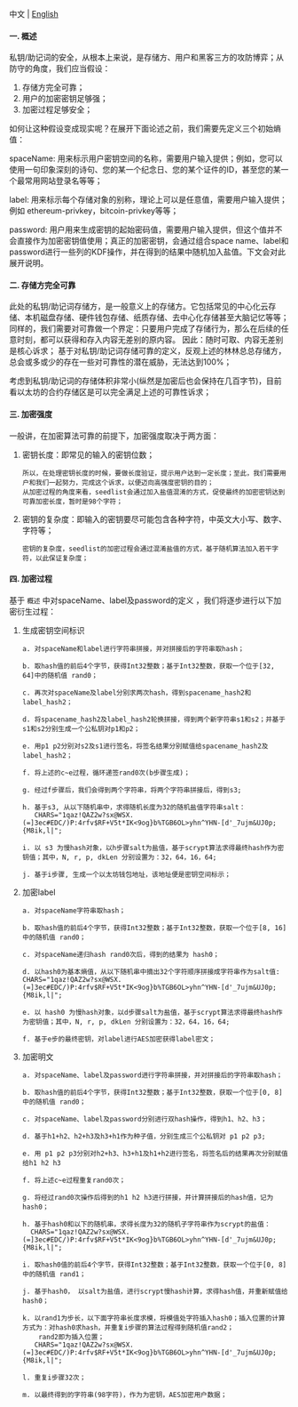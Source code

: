 中文 | [English](seedlist_en.md)
#### 一. 概述

私钥/助记词的安全，从根本上来说，是存储方、用户和黑客三方的攻防博弈；从防守的角度，我们应当假设：

1. 存储方完全可靠；
2. 用户的加密密钥足够强；
3. 加密过程足够安全；

如何让这种假设变成现实呢？在展开下面论述之前，我们需要先定义三个初始熵值：

spaceName:  用来标示用户密钥空间的名称，需要用户输入提供；例如，您可以使用一句印象深刻的诗句、您的某一个纪念日、您的某个证件的ID，甚至您的某一个最常用网站登录名等等；

label:  用来标示每个存储对象的别称，理论上可以是任意值，需要用户输入提供；例如 ethereum-privkey，bitcoin-privkey等等；

password:  用户用来生成密钥的起始密码值，需要用户输入提供，但这个值并不会直接作为加密密钥值使用；真正的加密密钥，会通过组合space name、label和password进行一些列的KDF操作，并在得到的结果中随机加入盐值。下文会对此展开说明。



#### 二. 存储方完全可靠

​	此处的私钥/助记词存储方，是一般意义上的存储方。它包括常见的中心化云存储、本机磁盘存储、硬件钱包存储、纸质存储、去中心化存储甚至大脑记忆等等；
​	同样的，我们需要对可靠做一个界定：只要用户完成了存储行为，那么在后续的任意时刻，都可以获得和存入内容无差别的原内容。 因此：随时可取、内容无差别是核心诉求；
​	基于对私钥/助记词存储可靠的定义，反观上述的林林总总存储方，总会或多或少的存在一些对可靠性的潜在威胁，无法达到100%；

​	考虑到私钥/助记词的存储体积非常小(纵然是加密后也会保持在几百字节)，目前看以太坊的合约存储区是可以完全满足上述的可靠性诉求；



#### 三. 加密强度

一般讲，在加密算法可靠的前提下，加密强度取决于两方面：

1. 密钥长度：即常见的输入的密钥位数；

   ```
   所以，在处理密钥长度的时候，要做长度验证，提示用户达到一定长度；至此，我们需要用户和我们一起努力，完成这个诉求，以便迈向高强度密钥的目的；
   从加密过程的角度来看，seedlist会通过加入盐值混淆的方式，促使最终的加密密钥达到可靠加密长度，暂时是98个字符；
   ```

2. 密钥的复杂度：即输入的密钥要尽可能包含各种字符，中英文大小写、数字、字符等；

   ```
   密钥的复杂度，seedlist的加密过程会通过混淆盐值的方式，基于随机算法加入若干字符，以此保证复杂度；
   ```



#### 四. 加密过程

基于 `概述`  中对spaceName、label及password的定义 ，我们将逐步进行以下加密衍生过程：

1. 生成密钥空间标识

   ```
   a. 对spaceName和label进行字符串拼接，并对拼接后的字符串取hash；
   
   b. 取hash值的前后4个字节，获得Int32整数；基于Int32整数，获取一个位于[32, 64]中的随机值 rand0；
  
   c. 再次对spaceName及label分别求两次hash，得到spacename_hash2和label_hash2；
 
   d. 将spacename_hash2及label_hash2轮换拼接，得到两个新字符串s1和s2；并基于s1和s2分别生成一个公私钥对p1和p2；

   e. 用p1 p2分别对s2及s1进行签名，将签名结果分别赋值给spacename_hash2及label_hash2；

   f. 将上述的c~e过程，循环递签rand0次(b步骤生成)；

   g. 经过f步骤后，我们会得到两个字符串，将两个字符串拼接后，得到s3;
   
   h. 基于s3, 从以下随机串中，求得随机长度为32的随机盐值字符串salt：
      CHARS="1qaz!QAZ2w?sx@WSX.(=]3ec#EDC/)P:4rfv$RF+V5t*IK<9og}b%TGB6OL>yhn^YHN-[d'_7ujm&UJ0p;{M8ik,l|"; 
   
   i. 以 s3 为慢hash对象，以h步骤salt为盐值，基于scrypt算法求得最终hash作为密钥值；其中，N, r, p, dkLen 分别设置为：32，64，16，64;

   j. 基于i步骤, 生成一个以太坊钱包地址，该地址便是密钥空间标示；
   ```

2. 加密label

   ```
   a. 对spaceName字符串取hash；
   
   b. 取hash值的前后4个字节，获得Int32整数；基于Int32整数，获取一个位于[8, 16]中的随机值 rand0；
  
   c. 对spaceName递归hash rand0次后，得到的结果为 hash0；
   
   d. 以hash0为基本熵值，从以下随机串中摘出32个字符顺序拼接成字符串作为salt值:
   CHARS="1qaz!QAZ2w?sx@WSX.(=]3ec#EDC/)P:4rfv$RF+V5t*IK<9og}b%TGB6OL>yhn^YHN-[d'_7ujm&UJ0p;{M8ik,l|";
  
   e. 以 hash0 为慢hash对象，以d步骤salt为盐值，基于scrypt算法求得最终hash作为密钥值；其中，N, r, p, dkLen 分别设置为：32，64，16，64;
 
   f. 基于e步的最终密钥，对label进行AES加密获得label密文；
   ```

3. 加密明文

   ```
   a. 对spaceName、label及password进行字符串拼接，并对拼接后的字符串取hash；
   
   b. 取hash值的前后4个字节，获得Int32整数；基于Int32整数，获取一个位于[0, 8]中的随机值 rand0；
  
   c. 对spaceName、label及password分别进行双hash操作，得到h1、h2、h3；
 
   d. 基于h1+h2、h2+h3及h3+h1作为种子值，分别生成三个公私钥对 p1 p2 p3;

   e. 用 p1 p2 p3分别对h2+h3、h3+h1及h1+h2进行签名，将签名后的结果再次分别赋值给h1 h2 h3

   f. 将上述c~e过程重复rand0次；

   g. 将经过rand0次操作后得到的h1 h2 h3进行拼接，并计算拼接后的hash值，记为hash0；
   
   h. 基于hash0和以下的随机串，求得长度为32的随机子字符串作为scrypt的盐值：
     CHARS="1qaz!QAZ2w?sx@WSX.(=]3ec#EDC/)P:4rfv$RF+V5t*IK<9og}b%TGB6OL>yhn^YHN-[d'_7ujm&UJ0p;{M8ik,l|"; 
   
   i. 取hash0值的前后4个字节，获得Int32整数；基于Int32整数，获取一个位于[0, 8]中的随机值 rand1；
   
   j. 基于hash0， 以salt为盐值，进行scrypt慢hash计算，求得hash值，并重新赋值给hash0；
   
   k. 以rand1为步长，以下面字符串长度求模，将模值处字符插入hash0；插入位置的计算方式为：对hash0求hash，并重复i步骤的算法过程得到随机值rand2；
       rand2即为插入位置；
      CHARS="1qaz!QAZ2w?sx@WSX.(=]3ec#EDC/)P:4rfv$RF+V5t*IK<9og}b%TGB6OL>yhn^YHN-[d'_7ujm&UJ0p;{M8ik,l|";
   
   l. 重复i步骤32次；
   
   m. 以最终得到的字符串(98字符)，作为为密钥，AES加密用户数据；
   ```

   


